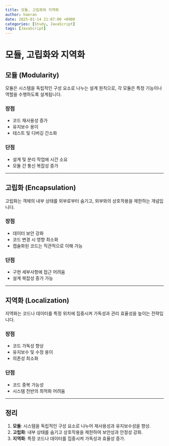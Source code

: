 ```yaml
---
title: 모듈, 고립화와 지역화
author: haeran
date: 2025-01-14 21:07:00 +0900
categories: [Study, JavaScript]
tags: [JavaScript]
---
```


# 모듈, 고립화와 지역화

## 모듈 (Modularity)
모듈은 시스템을 독립적인 구성 요소로 나누는 설계 원칙으로, 각 모듈은 특정 기능이나 역할을 수행하도록 설계됩니다.

### 장점
- 코드 재사용성 증가
- 유지보수 용이
- 테스트 및 디버깅 간소화

### 단점
- 설계 및 분리 작업에 시간 소요
- 모듈 간 통신 복잡성 증가

---

## 고립화 (Encapsulation)
고립화는 객체의 내부 상태를 외부로부터 숨기고, 외부와의 상호작용을 제한하는 개념입니다.

### 장점
- 데이터 보안 강화
- 코드 변경 시 영향 최소화
- 캡슐화된 코드는 직관적으로 이해 가능

### 단점
- 구현 세부사항에 접근 어려움
- 설계 복잡성 증가 가능

---

## 지역화 (Localization)
지역화는 코드나 데이터를 특정 위치에 집중시켜 가독성과 관리 효율성을 높이는 전략입니다.

### 장점
- 코드 가독성 향상
- 유지보수 및 수정 용이
- 의존성 최소화

### 단점
- 코드 중복 가능성
- 시스템 전반의 최적화 어려움

---

## 정리
1. **모듈**: 시스템을 독립적인 구성 요소로 나누어 재사용성과 유지보수성을 향상.
2. **고립화**: 내부 상태를 숨기고 상호작용을 제한하여 보안성과 안정성 강화.
3. **지역화**: 특정 코드나 데이터를 집중시켜 가독성과 효율성 증가.